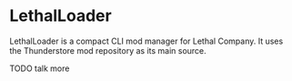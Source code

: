# LethalLoader

LethalLoader is a compact CLI mod manager for Lethal Company. It uses the Thunderstore mod repository as its main source.

TODO talk more
